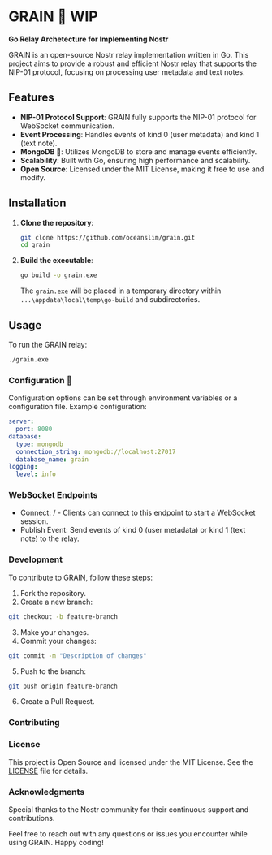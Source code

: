 # GRAIN 🌾 WIP

**Go Relay Archetecture for Implementing Nostr**

GRAIN is an open-source Nostr relay implementation written in Go. This project aims to provide a robust and efficient Nostr relay that supports the NIP-01 protocol, focusing on processing user metadata and text notes.

## Features

- **NIP-01 Protocol Support**: GRAIN fully supports the NIP-01 protocol for WebSocket communication.
- **Event Processing**: Handles events of kind 0 (user metadata) and kind 1 (text note).
- **MongoDB 🍃**: Utilizes MongoDB to store and manage events efficiently.
- **Scalability**: Built with Go, ensuring high performance and scalability.
- **Open Source**: Licensed under the MIT License, making it free to use and modify.

## Installation

1. **Clone the repository**:

   ```sh
   git clone https://github.com/oceanslim/grain.git
   cd grain
   ```

2. **Build the executable**:

   ```sh
   go build -o grain.exe
   ```

   The `grain.exe` will be placed in a temporary directory within `...\appdata\local\temp\go-build` and subdirectories.

## Usage

To run the GRAIN relay:

```sh
./grain.exe
```

### Configuration 🍃

Configuration options can be set through environment variables or a configuration file. Example configuration:

```yml
server:
  port: 8080
database:
  type: mongodb
  connection_string: mongodb://localhost:27017
  database_name: grain
logging:
  level: info
```

### WebSocket Endpoints

- Connect: / - Clients can connect to this endpoint to start a WebSocket session.
- Publish Event: Send events of kind 0 (user metadata) or kind 1 (text note) to the relay.

### Development

To contribute to GRAIN, follow these steps:

1. Fork the repository.
2. Create a new branch:

```sh
git checkout -b feature-branch
```

3. Make your changes.
4. Commit your changes:

```sh
git commit -m "Description of changes"
```

5. Push to the branch:

```sh
git push origin feature-branch
```

6. Create a Pull Request.

### Contributing

### License

This project is Open Source and licensed under the MIT License. See the [LICENSE](license) file for details.

### Acknowledgments

Special thanks to the Nostr community for their continuous support and contributions.

Feel free to reach out with any questions or issues you encounter while using GRAIN. Happy coding!
